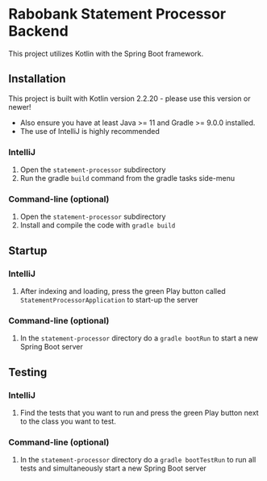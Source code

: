 # Rabobank Statement Processor Backend

This project utilizes Kotlin with the Spring Boot framework.

## Installation

This project is built with Kotlin version 2.2.20 - please use this version or newer!

- Also ensure you have at least Java >= 11 and Gradle >= 9.0.0 installed.
- The use of IntelliJ is highly recommended

### IntelliJ

1. Open the `statement-processor` subdirectory
2. Run the gradle `build` command from the gradle tasks side-menu

### Command-line (optional)

1. Open the `statement-processor` subdirectory
2. Install and compile the code with `gradle build`

## Startup

### IntelliJ

1. After indexing and loading, press the green Play button called `StatementProcessorApplication` to start-up the server

### Command-line (optional)

1. In the `statement-processor` directory do a `gradle bootRun` to start a new Spring Boot server

## Testing

### IntelliJ

1. Find the tests that you want to run and press the green Play button next to the class you want to test.

### Command-line (optional)

1. In the `statement-processor` directory do a `gradle bootTestRun` to run all tests and simultaneously start a new Spring Boot server
